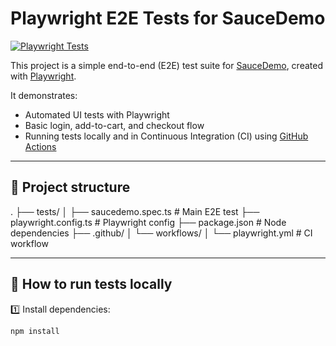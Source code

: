 # Playwright E2E Tests for SauceDemo

[![Playwright Tests](https://github.com/ashdelarosa/playwright-demo/actions/workflows/playwright.yml/badge.svg)](https://github.com/ashdelarosa/playwright-demo/actions/workflows/playwright.yml)

This project is a simple end-to-end (E2E) test suite for [SauceDemo](https://www.saucedemo.com), created with [Playwright](https://playwright.dev).

It demonstrates:
- Automated UI tests with Playwright
- Basic login, add-to-cart, and checkout flow
- Running tests locally and in Continuous Integration (CI) using [GitHub Actions](https://docs.github.com/en/actions)

---

## 📂 Project structure
.
├── tests/
│ ├── saucedemo.spec.ts # Main E2E test
├── playwright.config.ts # Playwright config
├── package.json # Node dependencies
├── .github/
│ └── workflows/
│ └── playwright.yml # CI workflow


---

## 🚀 How to run tests locally

1️⃣ Install dependencies:
```bash
npm install

